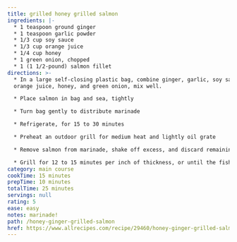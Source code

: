 ```yaml
---
title: grilled honey grilled salmon
ingredients: |-
  * 1 teaspoon ground ginger
  * 1 teaspoon garlic powder
  * 1/3 cup soy sauce
  * 1/3 cup orange juice
  * 1/4 cup honey
  * 1 green onion, chopped
  * 1 (1 1/2-pound) salmon fillet
directions: >-
  * In a large self-closing plastic bag, combine ginger, garlic, soy sauce,
  orange juice, honey, and green onion, mix well.

  * Place salmon in bag and sea, tightly

  * Turn bag gently to distribute marinade

  * Refrigerate, for 15 to 30 minutes

  * Preheat an outdoor grill for medium heat and lightly oil grate

  * Remove salmon from marinade, shake off excess, and discard remaining marinade

  * Grill for 12 to 15 minutes per inch of thickness, or until the fish flakes easily with a fork
category: main course
cookTime: 15 minutes
prepTime: 10 minutes
totalTime: 25 minutes
servings: null
rating: 5
ease: easy
notes: marinade!
path: /honey-ginger-grilled-salmon
href: https://www.allrecipes.com/recipe/29460/honey-ginger-grilled-salmon/
---
```

